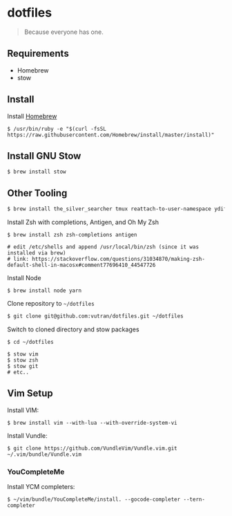 # dotfiles

> Because everyone has one.


## Requirements

- Homebrew
- stow

## Install

Install [Homebrew](https://brew.sh)

```
$ /usr/bin/ruby -e "$(curl -fsSL https://raw.githubusercontent.com/Homebrew/install/master/install)"
```

## Install GNU Stow

```
$ brew install stow
```

## Other Tooling


```bash
$ brew install the_silver_searcher tmux reattach-to-user-namespace ydiff
```

Install Zsh with completions, Antigen, and Oh My Zsh

```
$ brew install zsh zsh-completions antigen

# edit /etc/shells and append /usr/local/bin/zsh (since it was installed via brew)
# link: https://stackoverflow.com/questions/31034870/making-zsh-default-shell-in-macosx#comment77696410_44547726
```

Install Node

```
$ brew install node yarn
```

Clone repository to `~/dotfiles`

```bash
$ git clone git@github.com:vutran/dotfiles.git ~/dotfiles
```

Switch to cloned directory and stow packages

```
$ cd ~/dotfiles

$ stow vim
$ stow zsh
$ stow git
# etc..
```

## Vim Setup

Install VIM:

```
$ brew install vim --with-lua --with-override-system-vi
```


Install Vundle:

```
$ git clone https://github.com/VundleVim/Vundle.vim.git ~/.vim/bundle/Vundle.vim
```

### YouCompleteMe

Install YCM completers:

```
$ ~/vim/bundle/YouCompleteMe/install. --gocode-completer --tern-completer
```

